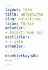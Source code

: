 ```yaml
---
layout: term
title: anlaştırma
slug: anlastirma
lisan: Türkçe
anlamlar:
- Anlaştırmak işi
ozellikler:
- - isim
ornekler:
- - ''
orneklerkaynak:
- - ''
---
```

